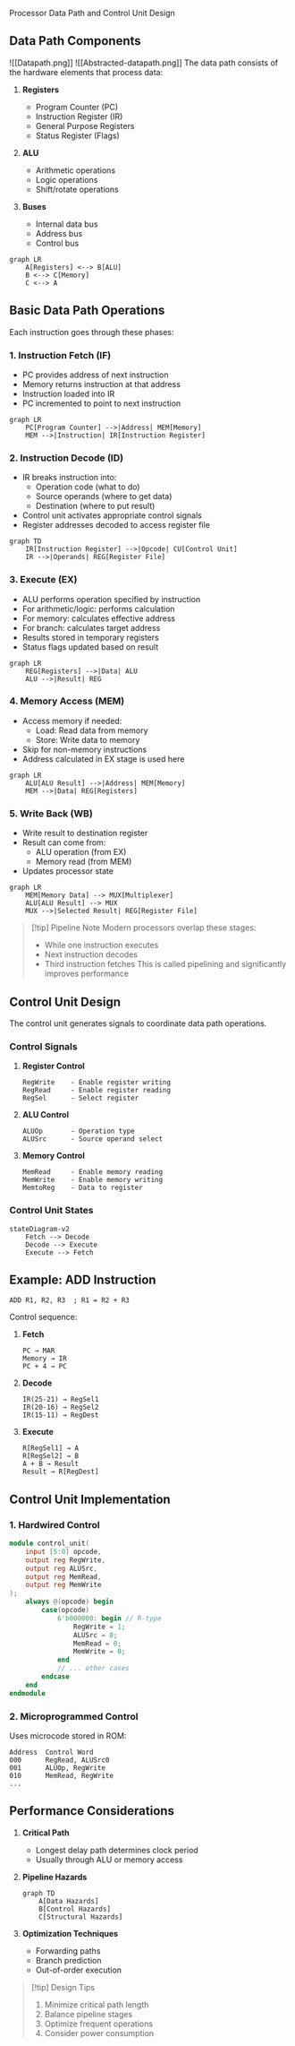 Processor Data Path and Control Unit Design

## Data Path Components
![[Datapath.png]]
![[Abstracted-datapath.png]]
The data path consists of the hardware elements that process data:

1. **Registers**

   - Program Counter (PC)
   - Instruction Register (IR)
   - General Purpose Registers
   - Status Register (Flags)

2. **ALU**

   - Arithmetic operations
   - Logic operations
   - Shift/rotate operations

3. **Buses**
   - Internal data bus
   - Address bus
   - Control bus

```mermaid
graph LR
    A[Registers] <--> B[ALU]
    B <--> C[Memory]
    C <--> A
```

## Basic Data Path Operations

Each instruction goes through these phases:

### 1. Instruction Fetch (IF)

- PC provides address of next instruction
- Memory returns instruction at that address
- Instruction loaded into IR
- PC incremented to point to next instruction

```mermaid
graph LR
    PC[Program Counter] -->|Address| MEM[Memory]
    MEM -->|Instruction| IR[Instruction Register]
```

### 2. Instruction Decode (ID)

- IR breaks instruction into:
  - Operation code (what to do)
  - Source operands (where to get data)
  - Destination (where to put result)
- Control unit activates appropriate control signals
- Register addresses decoded to access register file

```mermaid
graph TD
    IR[Instruction Register] -->|Opcode| CU[Control Unit]
    IR -->|Operands| REG[Register File]
```

### 3. Execute (EX)

- ALU performs operation specified by instruction
- For arithmetic/logic: performs calculation
- For memory: calculates effective address
- For branch: calculates target address
- Results stored in temporary registers
- Status flags updated based on result

```mermaid
graph LR
    REG[Registers] -->|Data| ALU
    ALU -->|Result| REG
```

### 4. Memory Access (MEM)

- Access memory if needed:
  - Load: Read data from memory
  - Store: Write data to memory
- Skip for non-memory instructions
- Address calculated in EX stage is used here

```mermaid
graph LR
    ALU[ALU Result] -->|Address| MEM[Memory]
    MEM -->|Data| REG[Registers]
```

### 5. Write Back (WB)

- Write result to destination register
- Result can come from:
  - ALU operation (from EX)
  - Memory read (from MEM)
- Updates processor state

```mermaid
graph LR
    MEM[Memory Data] --> MUX[Multiplexer]
    ALU[ALU Result] --> MUX
    MUX -->|Selected Result| REG[Register File]
```

> [!tip] Pipeline Note
> Modern processors overlap these stages:
>
> - While one instruction executes
> - Next instruction decodes
> - Third instruction fetches
>   This is called pipelining and significantly improves performance

## Control Unit Design

The control unit generates signals to coordinate data path operations.

### Control Signals

1. **Register Control**

   ```
   RegWrite    - Enable register writing
   RegRead     - Enable register reading
   RegSel      - Select register
   ```

2. **ALU Control**

   ```
   ALUOp       - Operation type
   ALUSrc      - Source operand select
   ```

3. **Memory Control**
   ```
   MemRead     - Enable memory reading
   MemWrite    - Enable memory writing
   MemtoReg    - Data to register
   ```

### Control Unit States

```mermaid
stateDiagram-v2
    Fetch --> Decode
    Decode --> Execute
    Execute --> Fetch
```

## Example: ADD Instruction

```assembly
ADD R1, R2, R3  ; R1 = R2 + R3
```

Control sequence:

1. **Fetch**

   ```
   PC → MAR
   Memory → IR
   PC + 4 → PC
   ```

2. **Decode**

   ```
   IR(25-21) → RegSel1
   IR(20-16) → RegSel2
   IR(15-11) → RegDest
   ```

3. **Execute**
   ```
   R[RegSel1] → A
   R[RegSel2] → B
   A + B → Result
   Result → R[RegDest]
   ```

## Control Unit Implementation

### 1. Hardwired Control

```verilog
module control_unit(
    input [5:0] opcode,
    output reg RegWrite,
    output reg ALUSrc,
    output reg MemRead,
    output reg MemWrite
);
    always @(opcode) begin
        case(opcode)
            6'b000000: begin // R-type
                RegWrite = 1;
                ALUSrc = 0;
                MemRead = 0;
                MemWrite = 0;
            end
            // ... other cases
        endcase
    end
endmodule
```

### 2. Microprogrammed Control

Uses microcode stored in ROM:

```
Address  Control Word
000      RegRead, ALUSrc0
001      ALUOp, RegWrite
010      MemRead, RegWrite
...
```

## Performance Considerations

1. **Critical Path**

   - Longest delay path determines clock period
   - Usually through ALU or memory access

2. **Pipeline Hazards**

   ```mermaid
   graph TD
       A[Data Hazards]
       B[Control Hazards]
       C[Structural Hazards]
   ```

3. **Optimization Techniques**
   - Forwarding paths
   - Branch prediction
   - Out-of-order execution

> [!tip] Design Tips
>
> 1. Minimize critical path length
> 2. Balance pipeline stages
> 3. Optimize frequent operations
> 4. Consider power consumption
